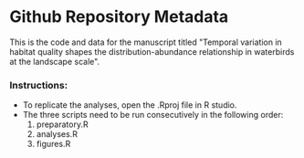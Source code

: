 # Github Repository Metadata

This is the code and data for the manuscript titled "Temporal variation in habitat quality shapes the distribution-abundance relationship in waterbirds at the landscape scale".

### Instructions:
- To replicate the analyses, open the .Rproj file in R studio.
- The three scripts need to be run consecutively in the following order:
  1. preparatory.R
  2. analyses.R
  3. figures.R
